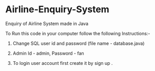 # Airline-Enquiry-System
Enquiry of Airline System made in Java

To Run this code in your computer follow the following Instructions:-

1. Change SQL user id and password (file name - database.java)

2. Admin Id - admin, Password - fan

3. To login user account first create it by sign up .
